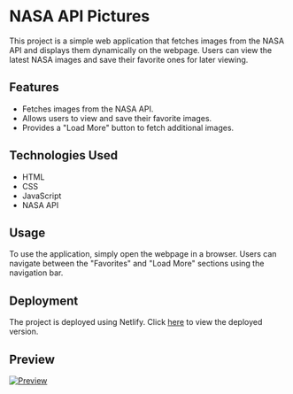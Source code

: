 # NASA API Pictures

This project is a simple web application that fetches images from the NASA API and displays them dynamically on the webpage. Users can view the latest NASA images and save their favorite ones for later viewing.

## Features

- Fetches images from the NASA API.
- Allows users to view and save their favorite images.
- Provides a "Load More" button to fetch additional images.

## Technologies Used

- HTML
- CSS
- JavaScript
- NASA API

## Usage

To use the application, simply open the webpage in a browser. Users can navigate between the "Favorites" and "Load More" sections using the navigation bar.

## Deployment

The project is deployed using Netlify. Click [here](NETLIFY_LINK_HERE) to view the deployed version.

## Preview

[![Preview](preview.png)](NETLIFY_LINK_HERE)

